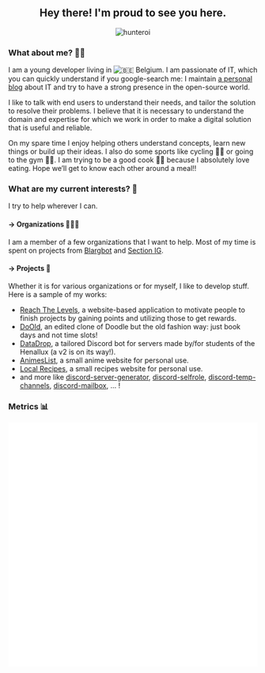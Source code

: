 <div align="center"> 
  <h2>Hey there! I'm proud to see you here.</h2>
  <p><img src="https://komarev.com/ghpvc/?username=hunteroi&label=Profile%20views&color=0e75b6&style=flat" alt="hunteroi" /></p>
</div>

<h3>What about me? 🧍‍♂</h3>

I am a young developer living in <img src="https://raw.githubusercontent.com/linssen/country-flag-icons/master/images/svg/bel.svg" alt="🇧🇪" width="16" height="16" /> Belgium.
I am passionate of IT, which you can quickly understand if you google-search me: I maintain [a personal blog](https://tinaeldevresse.eu/blog) about IT and try to have a strong presence in the open-source world.

I like to talk with end users to understand their needs, and tailor the solution to resolve their problems. I believe that it is necessary to understand the domain and expertise for which we work in order to make a digital solution that is useful and reliable.

On my spare time I enjoy helping others understand concepts, learn new things or build up their ideas. I also do some sports like cycling 🚴‍♂ or going to the gym 🏋‍♂. I am trying to be a good cook 👨‍🍳 because I absolutely love eating. Hope we’ll get to know each other around a meal!!

<h3>What are my current interests? 📝</h3>

I try to help wherever I can.

<h4>→ Organizations 👨‍👧‍👦</h4>

I am a member of a few organizations that I want to help. Most of my time is spent on projects from [Blargbot](https://github.com/blargbot) and [Section IG](https://github.com/section-ig).

<h4>→ Projects 📑</h4>
Whether it is for various organizations or for myself, I like to develop stuff. Here is a sample of my works:

- [Reach The Levels](https://github.com/hunteroi/reach-the-levels), a website-based application to motivate people to finish projects by gaining points and utilizing those to get rewards.
- [DoOld](https://github.com/hunteroi/do-old), an edited clone of Doodle but the old fashion way: just book days and not time slots!
- [DataDrop](https://github.com/section-IG/DataDrop), a tailored Discord bot for servers made by/for students of the Henallux (a v2 is on its way!).
- [AnimesList](https://github.com/hunteroi/animeslist), a small anime website for personal use.
- [Local Recipes](https://github.com/hunteroi/local-recipes), a small recipes website for personal use.
- and more like [discord-server-generator](https://github.com/HunteRoi/discord-server-generator), [discord-selfrole](https://github.com/HunteRoi/discord-selfrole), [discord-temp-channels](https://github.com/HunteRoi/discord-temp-channels), [discord-mailbox](https://github.com/HunteRoi/discord-mailbox), ... !


<h3>Metrics 📊</h3>

![Metrics](./github-metrics.svg)
